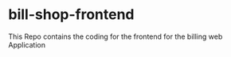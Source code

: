 # bill-shop-frontend
This Repo contains the coding for the frontend for the billing web Application
